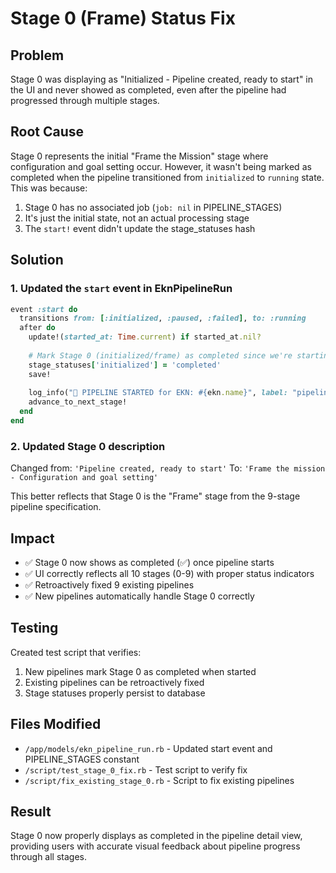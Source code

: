 # Stage 0 (Frame) Status Fix

## Problem
Stage 0 was displaying as "Initialized - Pipeline created, ready to start" in the UI and never showed as completed, even after the pipeline had progressed through multiple stages.

## Root Cause
Stage 0 represents the initial "Frame the Mission" stage where configuration and goal setting occur. However, it wasn't being marked as completed when the pipeline transitioned from `initialized` to `running` state. This was because:

1. Stage 0 has no associated job (`job: nil` in PIPELINE_STAGES)
2. It's just the initial state, not an actual processing stage
3. The `start!` event didn't update the stage_statuses hash

## Solution

### 1. Updated the `start` event in EknPipelineRun
```ruby
event :start do
  transitions from: [:initialized, :paused, :failed], to: :running
  after do
    update!(started_at: Time.current) if started_at.nil?
    
    # Mark Stage 0 (initialized/frame) as completed since we're starting
    stage_statuses['initialized'] = 'completed'
    save!
    
    log_info("🚀 PIPELINE STARTED for EKN: #{ekn.name}", label: "pipeline")
    advance_to_next_stage!
  end
end
```

### 2. Updated Stage 0 description
Changed from: `'Pipeline created, ready to start'`
To: `'Frame the mission - Configuration and goal setting'`

This better reflects that Stage 0 is the "Frame" stage from the 9-stage pipeline specification.

## Impact
- ✅ Stage 0 now shows as completed (✅) once pipeline starts
- ✅ UI correctly reflects all 10 stages (0-9) with proper status indicators
- ✅ Retroactively fixed 9 existing pipelines
- ✅ New pipelines automatically handle Stage 0 correctly

## Testing
Created test script that verifies:
1. New pipelines mark Stage 0 as completed when started
2. Existing pipelines can be retroactively fixed
3. Stage statuses properly persist to database

## Files Modified
- `/app/models/ekn_pipeline_run.rb` - Updated start event and PIPELINE_STAGES constant
- `/script/test_stage_0_fix.rb` - Test script to verify fix
- `/script/fix_existing_stage_0.rb` - Script to fix existing pipelines

## Result
Stage 0 now properly displays as completed in the pipeline detail view, providing users with accurate visual feedback about pipeline progress through all stages.